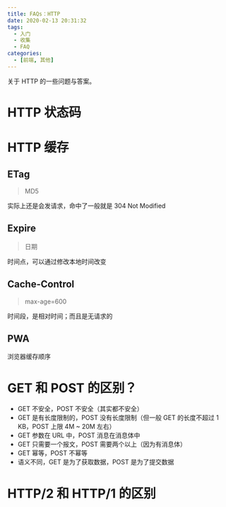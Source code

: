 ```yaml
---
title: FAQs：HTTP
date: 2020-02-13 20:31:32
tags:
  - 入门
  - 收集
  - FAQ
categories:
  - [前端, 其他]
---
```


关于 HTTP 的一些问题与答案。

<!-- more -->

# HTTP 状态码

# HTTP 缓存

## ETag

> MD5

实际上还是会发请求，命中了一般就是 304 Not Modified

## Expire

> 日期

时间点，可以通过修改本地时间改变

## Cache-Control

> max-age=600

时间段，是相对时间；而且是无请求的

## PWA

浏览器缓存顺序

# GET 和 POST 的区别？

- GET 不安全，POST 不安全（其实都不安全）
- GET 是有长度限制的，POST 没有长度限制（但一般 GET 的长度不超过 1 KB，POST 上限 4M ~ 20M 左右）
- GET 参数在 URL 中，POST 消息在消息体中
- GET 只需要一个报文，POST 需要两个以上（因为有消息体）
- GET 幂等，POST 不幂等
- 语义不同，GET 是为了获取数据，POST 是为了提交数据

# HTTP/2 和 HTTP/1 的区别

